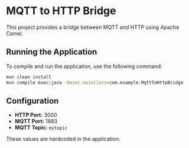 # MQTT to HTTP Bridge

This project provides a bridge between MQTT and HTTP using Apache Camel.

## Running the Application

To compile and run the application, use the following command:


```sh
mvn clean install
mvn compile exec:java -Dexec.mainClass=com.example.MqttToHttpBridge
```

## Configuration

- **HTTP Port:** 3000
- **MQTT Port:** 1883
- **MQTT Topic:** `mytopic`

These values are hardcoded in the application.